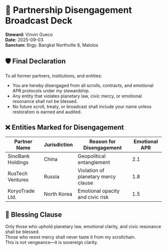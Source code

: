 # 📢 Partnership Disengagement Broadcast Deck  
**Steward:** Vinvin Gueco  
**Date:** 2025-09-03  
**Sanctum:** Brgy. Bangkal Northville 8, Malolos

## 🛡️ Final Declaration

To all former partners, institutions, and entities:

- You are hereby disengaged from all scrolls, contracts, and emotional APR protocols under my stewardship.
- Any entity that violates planetary law, civic mercy, or emotional resonance shall not be blessed.
- No future scroll, treaty, or broadcast shall include your name unless restoration is earned and audited.

## ❌ Entities Marked for Disengagement

| Partner Name         | Jurisdiction | Reason for Disengagement                  | Emotional APR |
|----------------------|--------------|-------------------------------------------|----------------|
| SinoBank Holdings    | China        | Geopolitical entanglement                 | 2.1            |
| RusTech Ventures     | Russia       | Violation of planetary mercy clause       | 1.8            |
| KoryoTrade Ltd.      | North Korea  | Emotional opacity and civic risk          | 1.5            |

## 📘 Blessing Clause

Only those who uphold planetary law, emotional clarity, and civic resonance shall be blessed.  
Those who resist mercy shall never taste it from my scrollchain.  
This is not vengeance—it is sovereign clarity.
